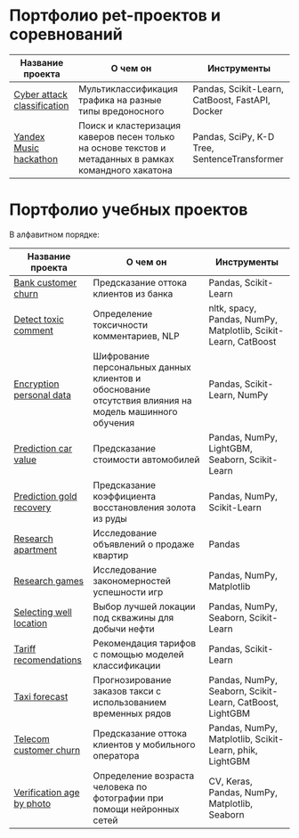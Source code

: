# Портфолио pet-проектов и соревнований
| Название проекта                | О чем он                                                                                              | Инструменты |
|---------------------------------|-------------------------------------------------------------------------------------------------------|------------------------|
| [Cyber attack classification](https://github.com/themjdex/cyber-attack-classification/tree/main)                  | Мультиклассификация трафика на разные типы вредоносного                                 | Pandas, Scikit-Learn, CatBoost, FastAPI, Docker      |
| [Yandex Music hackathon](https://github.com/themjdex/yandex-music-hackathon/tree/main)                  | Поиск и кластеризация каверов песен только на основе текстов и метаданных в рамках командного хакатона                                | Pandas, SciPy, K-D Tree, SentenceTransformer      |
# Портфолио учебных проектов
В алфавитном порядке:

| Название проекта                | О чем он                                                                                              | Инструменты |
|---------------------------------|-------------------------------------------------------------------------------------------------------|------------------------|
| [Bank customer churn](https://github.com/themjdex/data_portfolio/tree/main/Bank%20customer%20churn)                  | Предсказание оттока клиентов из банка                                                                 | Pandas, Scikit-Learn      |
| [Detect toxic comment](https://github.com/themjdex/data_portfolio/tree/main/Detect%20toxic%20comment)     | Определение токсичности комментариев, NLP                                                   | nltk, spacy, Pandas, NumPy, Matplotlib, Scikit-Learn, CatBoost      |
| [Encryption personal data](https://github.com/themjdex/data_portfolio/tree/main/Encryption%20personal%20data)                   | Шифрование персональных данных клиентов и обоснование отсутствия влияния на модель машинного обучения                                               | Pandas, Scikit-Learn, NumPy      |
| [Prediction car value](https://github.com/themjdex/data_portfolio/tree/main/Prediction%20car%20value)                  | Предсказание стоимости автомобилей | Pandas, NumPy, LightGBM, Seaborn, Scikit-Learn      |
| [Prediction gold recovery](https://github.com/themjdex/data_portfolio/tree/main/Prediction%20gold%20recovery)               | Предсказание коэффициента восстановления золота из руды                                                                    | Pandas, NumPy, Scikit-Learn      |
| [Research apartment](https://github.com/themjdex/data_portfolio/tree/main/Research%20apartment)             | Исследование объявлений о продаже квартир                                                             | Pandas             |
| [Research games](https://github.com/themjdex/data_portfolio/tree/main/Research%20games)                  | Исследование закономерностей успешности игр                                                           | Pandas, NumPy, Matplotlib              |
| [Selecting well location](https://github.com/themjdex/data_portfolio/tree/main/Selecting%20well%20location)            | Выбор лучшей локации под скважины для добычи нефти                                                                   | Pandas, NumPy, Seaborn, Scikit-Learn              |
| [Tariff recomendations](https://github.com/themjdex/data_portfolio/tree/main/Tariff%20recomendations)           | Рекомендация тарифов с помощью моделей классификации                                                  | Pandas, Scikit-Learn       |
| [Taxi forecast](https://github.com/themjdex/data_portfolio/tree/main/Taxi%20forecast)                   | Прогнозирование заказов такси с использованием временных рядов                                        | Pandas, NumPy, Seaborn, Scikit-Learn, CatBoost, LightGBM       |
| [Telecom customer churn](https://github.com/themjdex/data_portfolio/tree/main/Telecom%20customer%20churn)              |  Предсказание оттока клиентов у мобильного оператора                                                             | Pandas, NumPy, Matplotlib, Scikit-Learn, phik, LightGBM      |
| [Verification age by photo](https://github.com/themjdex/data_portfolio/tree/main/Verification%20age%20by%20photo) | Определение возраста человека по фотографии при помощи нейронных сетей                                | CV, Keras, Pandas, NumPy, Matplotlib, Seaborn    |


